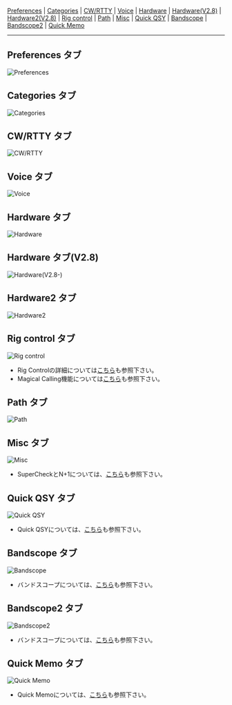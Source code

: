[Preferences](https://github.com/jr8ppg/zLog/wiki/%E8%A8%AD%E5%AE%9A#preferences-%E3%82%BF%E3%83%96) |
[Categories](https://github.com/jr8ppg/zLog/wiki/%E8%A8%AD%E5%AE%9A#categories-%E3%82%BF%E3%83%96) |
[CW/RTTY](https://github.com/jr8ppg/zLog/wiki/%E8%A8%AD%E5%AE%9A#cwrtty-%E3%82%BF%E3%83%96) |
[Voice](https://github.com/jr8ppg/zLog/wiki/%E8%A8%AD%E5%AE%9A#voice-%E3%82%BF%E3%83%96) |
[Hardware](https://github.com/jr8ppg/zLog/wiki/%E8%A8%AD%E5%AE%9A#hardware-%E3%82%BF%E3%83%96) |
[Hardware(V2.8)](https://github.com/jr8ppg/zLog/wiki/%E8%A8%AD%E5%AE%9A#hardware-%E3%82%BF%E3%83%96(V2.8)) |
[Hardware2(V2.8)](https://github.com/jr8ppg/zLog/wiki/%E8%A8%AD%E5%AE%9A#hardware2-%E3%82%BF%E3%83%96(V2.8)) |
[Rig control](https://github.com/jr8ppg/zLog/wiki/%E8%A8%AD%E5%AE%9A#rig-control-%E3%82%BF%E3%83%96) |
[Path](https://github.com/jr8ppg/zLog/wiki/%E8%A8%AD%E5%AE%9A#path-%E3%82%BF%E3%83%96) |
[Misc](https://github.com/jr8ppg/zLog/wiki/%E8%A8%AD%E5%AE%9A#misc-%E3%82%BF%E3%83%96) |
[Quick QSY](https://github.com/jr8ppg/zLog/wiki/%E8%A8%AD%E5%AE%9A#quick-qsy-%E3%82%BF%E3%83%96) |
[Bandscope](https://github.com/jr8ppg/zLog/wiki/%E8%A8%AD%E5%AE%9A#bandscope-%E3%82%BF%E3%83%96) |
[Bandscope2](https://github.com/jr8ppg/zLog/wiki/%E8%A8%AD%E5%AE%9A#bandscope2-%E3%82%BF%E3%83%96) |
[Quick Memo](https://github.com/jr8ppg/zLog/wiki/%E8%A8%AD%E5%AE%9A#quick-memo-%E3%82%BF%E3%83%96)

***

## Preferences タブ

![Preferences](https://github.com/jr8ppg/zLog/blob/images/options_1.png)

## Categories タブ

![Categories](https://github.com/jr8ppg/zLog/blob/images/options_2.png)

## CW/RTTY タブ

![CW/RTTY](https://github.com/jr8ppg/zLog/blob/images/options_3.png)

## Voice タブ

![Voice](https://github.com/jr8ppg/zLog/blob/images/options_4.png)

## Hardware タブ

![Hardware](https://github.com/jr8ppg/zLog/blob/images/options_5.png)

## Hardware タブ(V2.8)

![Hardware(V2.8-)](https://github.com/jr8ppg/zLog/blob/images/options_hardware_v28.png)

## Hardware2 タブ

![Hardware2](https://github.com/jr8ppg/zLog/blob/images/options_hardware2.png)

## Rig control タブ

![Rig control](https://github.com/jr8ppg/zLog/blob/images/options_6.png)

* Rig Controlの詳細については[こちら](https://github.com/jr8ppg/zLog/wiki/%E3%83%AA%E3%82%B0%E3%82%B3%E3%83%B3%E3%83%88%E3%83%AD%E3%83%BC%E3%83%AB)も参照下さい。
* Magical Calling機能については[こちら](https://github.com/jr8ppg/zLog/wiki/Magical-Calling%E6%A9%9F%E8%83%BD)も参照下さい。

## Path タブ

![Path](https://github.com/jr8ppg/zLog/blob/images/options_7.png)

## Misc タブ

![Misc](https://github.com/jr8ppg/zLog/blob/images/options_8.png)

* SuperCheckとN+1については、[こちら](https://github.com/jr8ppg/zLog/wiki/Super-Check-(N%EF%BC%8B1))も参照下さい。

## Quick QSY タブ

![Quick QSY](https://github.com/jr8ppg/zLog/blob/images/options_9.png)

* Quick QSYについては、[こちら](https://github.com/jr8ppg/zLog/wiki/QuickQSY)も参照下さい。

## Bandscope タブ

![Bandscope](https://github.com/jr8ppg/zLog/blob/images/options_10.png)

* バンドスコープについては、[こちら](https://github.com/jr8ppg/zLog/wiki/%E3%83%90%E3%83%B3%E3%83%89%E3%82%B9%E3%82%B3%E3%83%BC%E3%83%97)も参照下さい。

## Bandscope2 タブ

![Bandscope2](https://github.com/jr8ppg/zLog/blob/images/options_11.png)

* バンドスコープについては、[こちら](https://github.com/jr8ppg/zLog/wiki/%E3%83%90%E3%83%B3%E3%83%89%E3%82%B9%E3%82%B3%E3%83%BC%E3%83%97)も参照下さい。

## Quick Memo タブ

![Quick Memo](https://github.com/jr8ppg/zLog/blob/images/options_12.png)

* Quick Memoについては、[こちら](https://github.com/jr8ppg/zLog/wiki/Quick-Memo)も参照下さい。
